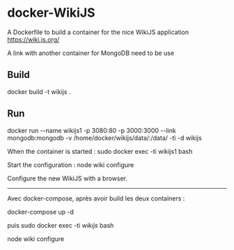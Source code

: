 # docker-WikiJS
A Dockerfile to build a container for the nice WikiJS application https://wiki.js.org/

A link with another container for MongoDB need to be use

## Build
 docker build -t wikijs .

## Run
 docker run --name wikijs1 -p 3080:80 -p 3000:3000 --link mongodb:mongodb -v /home/docker/wikijs/data/:/data/ -ti -d wikijs
 
When the container is started :
 sudo docker exec -ti wikijs1 bash
 
Start the configuration :
 node wiki configure
 
Configure the new WikiJS with a browser.
_______________________________________

Avec docker-compose, après avoir build les deux containers :

docker-compose up -d

puis sudo docker exec -ti *wikijs* bash 

node wiki configure

